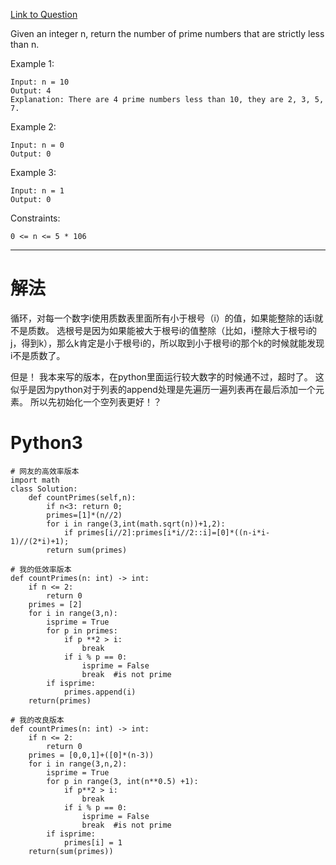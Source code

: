 [Link to Question](https://leetcode.com/explore/interview/card/top-interview-questions-easy/102/math/744/)



Given an integer n, return the number of prime numbers that are strictly less than n.

 

Example 1:
```
Input: n = 10
Output: 4
Explanation: There are 4 prime numbers less than 10, they are 2, 3, 5, 7.
```
Example 2:
```
Input: n = 0
Output: 0
```
Example 3:
```
Input: n = 1
Output: 0
 ```

Constraints:
```
0 <= n <= 5 * 106
```

-----
# 解法
循环，对每一个数字i使用质数表里面所有小于根号（i）的值，如果能整除的话i就不是质数。
选根号是因为如果能被大于根号i的值整除（比如，i整除大于根号i的j，得到k），那么k肯定是小于根号i的，所以取到小于根号i的那个k的时候就能发现i不是质数了。

但是！
我本来写的版本，在python里面运行较大数字的时候通不过，超时了。
这似乎是因为python对于列表的append处理是先遍历一遍列表再在最后添加一个元素。
所以先初始化一个空列表更好！？

# Python3
```python3
# 网友的高效率版本
import math
class Solution:
    def countPrimes(self,n):
        if n<3: return 0;
        primes=[1]*(n//2)
        for i in range(3,int(math.sqrt(n))+1,2):
            if primes[i//2]:primes[i*i//2::i]=[0]*((n-i*i-1)//(2*i)+1);
        return sum(primes)

# 我的低效率版本
def countPrimes(n: int) -> int:
    if n <= 2:
        return 0
    primes = [2]
    for i in range(3,n):
        isprime = True
        for p in primes:
            if p **2 > i:
                break
            if i % p == 0:
                isprime = False
                break  #is not prime
        if isprime:
            primes.append(i)
    return(primes)

# 我的改良版本
def countPrimes(n: int) -> int:
    if n <= 2:
        return 0
    primes = [0,0,1]+([0]*(n-3))
    for i in range(3,n,2):
        isprime = True
        for p in range(3, int(n**0.5) +1):
            if p**2 > i:
                break
            if i % p == 0:
                isprime = False
                break  #is not prime
        if isprime:
            primes[i] = 1
    return(sum(primes))

```